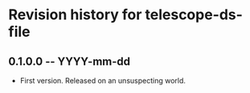 # Revision history for telescope-ds-file

## 0.1.0.0 -- YYYY-mm-dd

* First version. Released on an unsuspecting world.
